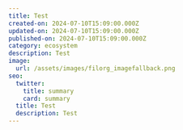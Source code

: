 ```yaml
---
title: Test
created-on: 2024-07-10T15:09:00.000Z
updated-on: 2024-07-10T15:09:00.000Z
published-on: 2024-07-10T15:09:00.000Z
category: ecosystem
description: Test
image:
  url: /assets/images/filorg_imagefallback.png
seo:
  twitter:
    title: summary
    card: summary
  title: Test
  description: Test
---
```

